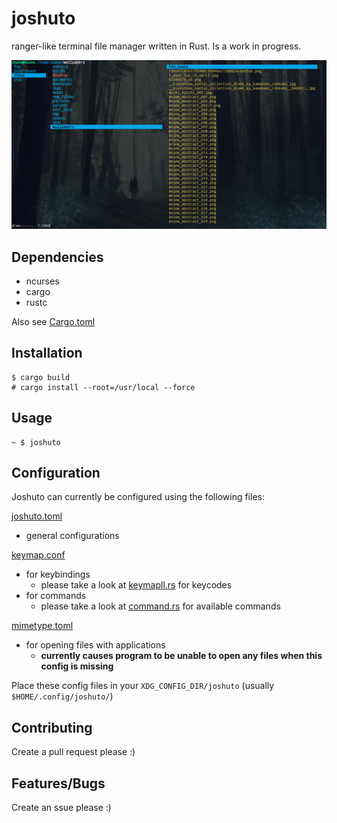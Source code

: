# joshuto

ranger-like terminal file manager written in Rust.
Is a work in progress.

![Alt text](joshuto_screenshot.png?raw=true "joshuto")

## Dependencies
 - ncurses
 - cargo
 - rustc

Also see [Cargo.toml](https://github.com/kamiyaa/joshuto/blob/master/Cargo.toml)

## Installation
```
$ cargo build
# cargo install --root=/usr/local --force
```

## Usage
```
~ $ joshuto
```

## Configuration
Joshuto can currently be configured using the following files:

[joshuto.toml](https://github.com/kamiyaa/joshuto/blob/master/config/joshuto.toml)
 - general configurations

[keymap.conf](https://github.com/kamiyaa/joshuto/blob/master/config/keymap.conf)
 - for keybindings
   - please take a look at [keymapll.rs](https://github.com/kamiyaa/joshuto/blob/master/src/joshuto/keymapll.rs) for keycodes
 - for commands
   - please take a look at [command.rs](https://github.com/kamiyaa/joshuto/blob/master/src/joshuto/command.rs) for available commands

[mimetype.toml](https://github.com/kamiyaa/joshuto/blob/master/config/mimetype.toml)
 - for opening files with applications
   - **currently causes program to be unable to open any files when this config is missing**

Place these config files in your `XDG_CONFIG_DIR/joshuto` (usually `$HOME/.config/joshuto/`)

## Contributing
Create a pull request please :)

## Features/Bugs
Create an ssue please :)
